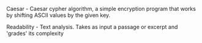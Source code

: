 Caesar - Caesar cypher algorithm, a simple encryption program that works  by shifting ASCII values by the given key.

Readability - Text analysis. Takes as input a passage or excerpt and 'grades' its complexity
